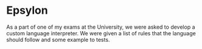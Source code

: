 # Epsylon
As a part of one of my exams at the University, we were asked to develop a custom language interpreter. We were given a list of rules that the language should follow and some example to tests.
